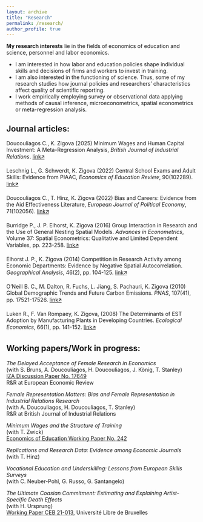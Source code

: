 ```yaml
---
layout: archive
title: "Research"
permalink: /research/
author_profile: true
---
```


**My research interests** lie in the fields of economics of education and science, personnel and labor economics.  
- I am interested in how labor and education policies shape individual skills and decisions of firms and workers to invest in training.  
- I am also interested in the functioning of science. Thus, some of my research studies how journal policies and researchers’ characteristics affect quality of scientific reporting.  
- I work empirically employing survey or observational data applying methods of causal inference, microeconometrics, spatial econometrics or meta-regression analysis.

  
## Journal articles:

Doucouliagos C., K. Zigova (2025) Minimum Wages and Human Capital Investment: A Meta-Regression Analysis, _British Journal of Industrial Relations_.
[link<span>&#129133;</span>](http://doi.org/10.1111/bjir.12881)

Leschnig L., G. Schwerdt, K. Zigova (2022) Central School Exams and Adult Skills: Evidence from PIAAC, _Economics of Education Review_, 90(102289).
[link<span>&#129133;</span>](https://doi.org/10.1016/j.econedurev.2022.102289)

Doucouliagos C., T. Hinz, K. Zigova (2022) Bias and Careers: Evidence from the Aid Effectiveness Literature, _European Journal of Political Economy_, 71(102056). 
[link<span>&#129133;</span>](https://doi.org/10.1016/j.ejpoleco.2021.102056)

Burridge P., J. P. Elhorst, K. Zigova (2016) Group Interaction in Research and the Use of General Nesting Spatial Models. _Advances in Econometrics_, Volume 37: Spatial Econometrics: Qualitative and Limited Dependent Variables, pp. 223-258.
[link<span>&#129133;</span>](https://doi.org/10.1108/S0731-905320160000037016)

Elhorst J. P., K. Zigova (2014) Competition in Research Activity among Economic Departments: Evidence by Negative Spatial Autocorrelation. _Geographical Analysis_, 46(2), pp. 104-125.
[link<span>&#129133;</span>](https://doi.org/10.1111/gean.12031)

O’Neill B. C., M. Dalton, R. Fuchs, L. Jiang, S. Pachauri, K. Zigova (2010) Global Demographic Trends and Future Carbon Emissions. _PNAS_, 107(41), pp. 17521-17526.
[link<span>&#129133;</span>](https://doi.org/10.1073/pnas.1004581107)

Luken R., F. Van Rompaey, K. Zigova, (2008) The Determinants of EST Adoption by  Manufacturing Plants in Developing Countries. _Ecological Economics_, 66(1), pp. 141-152.
[link<span>&#129133;</span>](https://doi.org/10.1016/j.ecolecon.2007.08.015)


## Working papers/Work in progress:

_The Delayed Acceptance of Female Research in Economics_  
(with S. Bruns, A. Doucouliagos, H. Doucouliagos, J. König, T. Stanley)  
[IZA Discussion Paper No. 17649](https://docs.iza.org/dp17649.pdf)  
R&R at European Economic Review

_Female Representation Matters: Bias and Female Representation in Industrial Relations Research_  
(with A. Doucouliagos, H. Doucouliagos, T. Stanley)  
R&R at British Journal of Industrial Relations

_Minimum Wages and the Structure of Training_  
(with T. Zwick)  
[Economics of Education Working Paper No. 242](http://repec.business.uzh.ch/RePEc/iso/leadinghouse/0242_lhwpaper.pdf) 

_Replications and Research Data: Evidence among Economic Journals_  
(with T. Hinz)  

_Vocational Education and Underskilling: Lessons from European Skills Surveys_  
(with C. Neuber-Pohl, G. Russo, G. Santangelo)  

_The Ultimate Coasian Commitment: Estimating and Explaining Artist-Specific Death Effects_  
(with H. Ursprung)  
[Working Paper CEB 21-013](https://dipot.ulb.ac.be/dspace/bitstream/2013/328534/3/wp21013.pdf), Université Libre de Bruxelles
